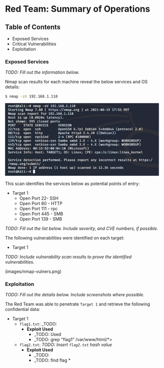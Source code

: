 # Red Team: Summary of Operations

## Table of Contents
- Exposed Services
- Critical Vulnerabilities
- Exploitation

### Exposed Services
_TODO: Fill out the information below._

Nmap scan results for each machine reveal the below services and OS details:

```bash
$ nmap -sV 192.168.1.110
```
![TODO: Update the path with the name of your diagram](images/nmap-output.png)

This scan identifies the services below as potential points of entry:
- Target 1
  - Open Port 22- SSH
  - Open Port 80 - HTTP
  - Open Port 111 - rpc
  - Open Port 445 - SMB
  - Open Port 139 - SMB

_TODO: Fill out the list below. Include severity, and CVE numbers, if possible._

The following vulnerabilities were identified on each target:
- Target 1


_TODO: Include vulnerability scan results to prove the identified vulnerabilities._

(images/nmap-vulners.png)


### Exploitation
_TODO: Fill out the details below. Include screenshots where possible._

The Red Team was able to penetrate `Target 1` and retrieve the following confidential data:
- Target 1
  - `flag1.txt`: _TODO:  <!-- flag1{b9bbcb33e11b80be759c4e844862482d} -->
    - **Exploit Used**
      - _TODO: Used
      - _TODO: grep "flag1" /var/www/html/*>
  - `flag2.txt`: _TODO: Insert `flag2.txt` hash value_
    - **Exploit Used**
      - _TODO: 
      - _TODO: find flag *
